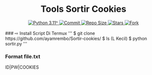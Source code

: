 <h1 align="center"><b>Tools Sortir Cookies </b></h1>
<div align="center">
  <a href="https://github.com/Fall-Xavier">
    <img alt="Python 3.11^" src="https://img.shields.io/badge/Python-3.11^-success.svg"/>
  </a>
  <a href="https://github.com/Fall-Xavier">
    <img alt="Commit" src="https://img.shields.io/github/last-commit/Fall-Xavier/zmbf.svg"/>
  </a>
   <a href="https://github.com/Fall-Xavier">
    <img alt="Repo Size" src="https://img.shields.io/github/repo-size/Fall-Xavier/zmbf.svg"/>
  </a>
  <a href="https://github.com/Fall-Xavier">
    <img alt="Stars" src="https://img.shields.io/github/stars/Fall-Xavier/zmbf.svg"/>
  </a>
  <a href="https://github.com/ayamrembo">
    <img alt="Fork" src="https://img.shields.io/github/forks/Fall-Xavier/zmbf.svg"/>
  </a>
</div>
<br>
### ⇨  Install Script Di Termux
'''
$ git clone https://github.com/ayamrembo/Sortir-cookies/
$ ls (L Kecil)
$ python sortir.py
'''

### Format file.txt
ID|PW|COOKIES
